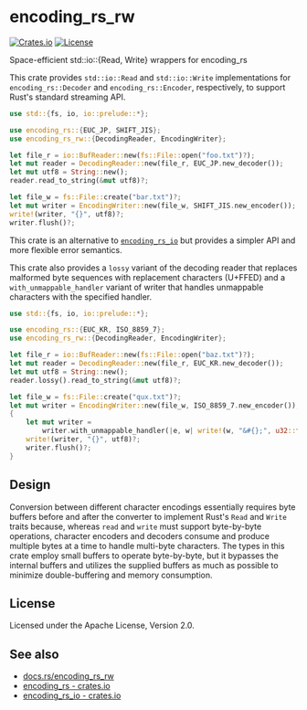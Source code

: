# encoding_rs_rw

[![Crates.io](https://img.shields.io/crates/v/encoding_rs_rw)](https://crates.io/crates/encoding_rs_rw)
[![License](https://img.shields.io/crates/l/encoding_rs_rw)](https://github.com/LiosK/encoding_rs_rw/blob/main/LICENSE)

Space-efficient std::io::{Read, Write} wrappers for encoding_rs

This crate provides `std::io::Read` and `std::io::Write` implementations for
`encoding_rs::Decoder` and `encoding_rs::Encoder`, respectively, to support
Rust's standard streaming API.

```rust
use std::{fs, io, io::prelude::*};

use encoding_rs::{EUC_JP, SHIFT_JIS};
use encoding_rs_rw::{DecodingReader, EncodingWriter};

let file_r = io::BufReader::new(fs::File::open("foo.txt")?);
let mut reader = DecodingReader::new(file_r, EUC_JP.new_decoder());
let mut utf8 = String::new();
reader.read_to_string(&mut utf8)?;

let file_w = fs::File::create("bar.txt")?;
let mut writer = EncodingWriter::new(file_w, SHIFT_JIS.new_encoder());
write!(writer, "{}", utf8)?;
writer.flush()?;
```

This crate is an alternative to [`encoding_rs_io`] but provides a simpler API
and more flexible error semantics.

This crate also provides a `lossy` variant of the decoding reader that replaces
malformed byte sequences with replacement characters (U+FFED) and a
`with_unmappable_handler` variant of writer that handles unmappable characters
with the specified handler.

```rust
use std::{fs, io, io::prelude::*};

use encoding_rs::{EUC_KR, ISO_8859_7};
use encoding_rs_rw::{DecodingReader, EncodingWriter};

let file_r = io::BufReader::new(fs::File::open("baz.txt")?);
let mut reader = DecodingReader::new(file_r, EUC_KR.new_decoder());
let mut utf8 = String::new();
reader.lossy().read_to_string(&mut utf8)?;

let file_w = fs::File::create("qux.txt")?;
let mut writer = EncodingWriter::new(file_w, ISO_8859_7.new_encoder());
{
    let mut writer =
        writer.with_unmappable_handler(|e, w| write!(w, "&#{};", u32::from(e.value())));
    write!(writer, "{}", utf8)?;
    writer.flush()?;
}
```

[`encoding_rs_io`]: https://crates.io/crates/encoding_rs_io

## Design

Conversion between different character encodings essentially requires byte
buffers before and after the converter to implement Rust's `Read` and `Write`
traits because, whereas `read` and `write` must support byte-by-byte operations,
character encoders and decoders consume and produce multiple bytes at a time to
handle multi-byte characters. The types in this crate employ small buffers to
operate byte-by-byte, but it bypasses the internal buffers and utilizes the
supplied buffers as much as possible to minimize double-buffering and memory
consumption.

## License

Licensed under the Apache License, Version 2.0.

## See also

- [docs.rs/encoding_rs_rw](https://docs.rs/encoding_rs_rw/latest/encoding_rs_rw/)
- [encoding_rs - crates.io](https://crates.io/crates/encoding_rs)
- [encoding_rs_io - crates.io](https://crates.io/crates/encoding_rs_io)
